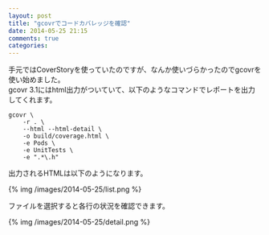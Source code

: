 ```yaml
---
layout: post
title: "gcovrでコードカバレッジを確認"
date: 2014-05-25 21:15
comments: true
categories: 
---
```


手元ではCoverStoryを使っていたのですが、なんか使いづらかったのでgcovrを使い始めました。  
gcovr 3.1にはhtml出力がついていて、以下のようなコマンドでレポートを出力してくれます。

```
gcovr \
	-r . \
	--html --html-detail \
	-o build/coverage.html \
	-e Pods \
	-e UnitTests \
	-e ".*\.h"
```

出力されるHTMLは以下のようになります。

{% img /images/2014-05-25/list.png %}

ファイルを選択すると各行の状況を確認できます。

{% img /images/2014-05-25/detail.png %}

